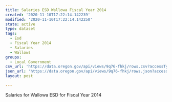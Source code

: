 ```yaml
---
title: Salaries ESD Wallowa Fiscal Year 2014
created: '2020-11-10T17:22:14.142239'
modified: '2020-11-10T17:22:14.142250'
state: active
type: dataset
tags:
  - Esd
  - Fiscal Year 2014
  - Salaries
  - Wallows
groups:
  - Local Government
csv_url: 'https://data.oregon.gov/api/views/9q76-fhkj/rows.csv?accessType=DOWNLOAD'
json_url: 'https://data.oregon.gov/api/views/9q76-fhkj/rows.json?accessType=DOWNLOAD'
layout: post

---
```

Salaries for Wallowa ESD for Fiscal Year 2014
